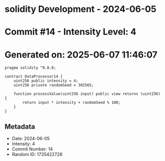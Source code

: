 ﻿# solidity Development - 2024-06-05
# Commit #14 - Intensity Level: 4
# Generated on: 2025-06-07 11:46:07
```solidity
pragma solidity ^0.8.0;

contract DataProcessor14 {
    uint256 public intensity = 4;
    uint256 private randomSeed = 302565;

    function processValue(uint256 input) public view returns (uint256) {
        return input * intensity + randomSeed % 100;
    }
}
```
## Metadata
- Date: 2024-06-05
- Intensity: 4
- Commit Number: 14
- Random ID: 1735422728
